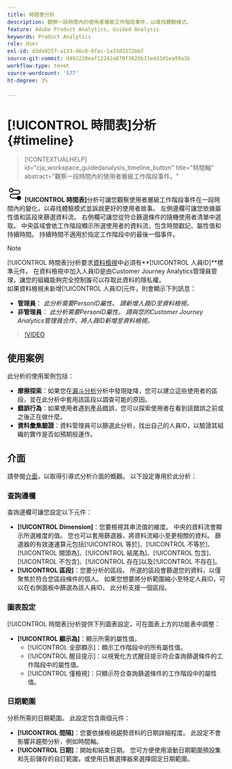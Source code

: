 ```yaml
---
title: 時間表分析
description: 觀察一段時間內的使用者層級工作階段事件，以尋找體驗模式。
feature: Adobe Product Analytics, Guided Analysis
keywords: Product Analytics
role: User
exl-id: d3da9257-a133-46c8-8fac-1a33d3372bb7
source-git-commit: d492220eaf12242a870f3826b31edd3d1ea99a3b
workflow-type: tm+mt
source-wordcount: '577'
ht-degree: 3%

---
```


# [!UICONTROL 時間表]分析 {#timeline}

<!-- markdownlint-disable MD034 -->

>[!CONTEXTUALHELP]
>id="cja_workspace_guidedanalysis_timeline_button"
>title="時間軸"
>abstract="觀察一段時間內的使用者層級工作階段事件。"

<!-- markdownlint-enable MD034 -->

![時間表](/help/assets/icons/Timeline.svg) **[!UICONTROL 時間表]**&#x200B;分析可讓您觀察使用者層級工作階段事件在一段時間內的變化，以尋找體驗模式並訴說更好的使用者故事。 左側邊欄可讓您依據屬性值和區段來篩選資料流。 右側欄可讓您從符合篩選條件的隨機使用者清單中選取。 中央區域會依工作階段顯示所選使用者的資料流，包含時間戳記、屬性值和持續時間。 持續時間不適用於指定工作階段中的最後一個事件。


>[!NOTE]
>
>[!UICONTROL 時間表]分析要求[資料檢視](/help/data-views/component-reference.md#optional)中必須有&#x200B;**[!UICONTROL 人員ID]**標準元件。 在資料檢視中加入人員ID是由Customer Journey Analytics管理員管理，讓您的組織能夠完全控制誰可以存取此資料的隱私權。
><br/>如果資料檢視未新增[!UICONTROL 人員ID]元件，則會顯示下列訊息：
>
>* **管理員**： *此分析需要PersonID屬性。 請新增人員ID至資料檢視。*
>* **非管理員**： *此分析需要PersonID屬性。 請與您的Customer Journey Analytics管理員合作，將人員ID新增至資料檢視。*

>[!VIDEO](https://video.tv.adobe.com/v/3427810/?learn=on)



## 使用案例

此分析的使用案例包括：

* **摩擦探索**：如果您在[漏斗分析](funnel.md)分析中發現陡降，您可以建立這些使用者的區段，並在此分析中套用該區段以調查可能的原因。
* **錯誤行為**：如果使用者遇到產品錯誤，您可以探索使用者在看到該錯誤之前或之後正在做什麼。
* **資料彙集驗證**：資料管理員可以篩選此分析，找出自己的人員ID，以驗證其組織的實作是否如預期般運作。

## 介面

請參閱[介面](../overview.md#interface)，以取得引導式分析介面的概觀。 以下設定專用於此分析：

### 查詢邊欄

查詢邊欄可讓您設定以下元件：

* **[!UICONTROL Dimension]**：您要檢視其串流值的維度。 中央的資料流會顯示所選維度的值。 您也可以套用篩選器，將資料流縮小至更相關的資料。 篩選器的有效運運算元包括[!UICONTROL 等於]、[!UICONTROL 不等於]、[!UICONTROL 開頭為]、[!UICONTROL 結尾為]、[!UICONTROL 包含]、[!UICONTROL 不包含]、[!UICONTROL 存在]以及[!UICONTROL 不存在]。
* **[!UICONTROL 區段]**：您要分析的區段。 所選的區段會篩選您的資料，以僅聚焦於符合您區段條件的個人。 如果您想要將分析範圍縮小至特定人員ID，可以在右側面板中篩選為該人員ID。 此分析支援一個區段。

### 圖表設定

[!UICONTROL 時間表]分析提供下列圖表設定，可在圖表上方的功能表中調整：

* **[!UICONTROL 顯示為]**：顯示所需的屬性值。
   * [!UICONTROL 全部顯示]：顯示工作階段中的所有屬性值。
   * [!UICONTROL 醒目提示]：以視覺化方式醒目提示符合查詢篩選條件的工作階段中的屬性值。
   * [!UICONTROL 僅檢視]：只顯示符合查詢篩選條件的工作階段中的屬性值。

### 日期範圍

分析所需的日期範圍。 此設定包含兩個元件：

* **[!UICONTROL 間隔]**：您要依據檢視趨勢資料的日期詳細程度。 此設定不會影響非趨勢分析，例如時間軸。
* **[!UICONTROL 日期]**：開始和結束日期。 您可方便使用滾動日期範圍預設集和先前儲存的自訂範圍，或使用日曆選擇器來選擇固定日期範圍。


<!--

## Example

See below for an example of the analysis.

![Timeline](../assets/timeline-new.png)

-->
